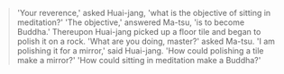 >'Your reverence,' asked Huai-jang, 'what is the objective of sitting in meditation?' 'The objective,' answered Ma-tsu, 'is to become Buddha.' Thereupon Huai-jang picked up a floor tile and began to polish it on a rock. 'What are you doing, master?' asked Ma-tsu. 'I am polishing it for a mirror,' said Huai-jang. 'How could polishing a tile make a mirror?' 'How could sitting in meditation make a Buddha?'